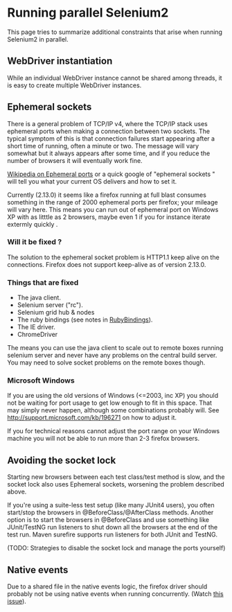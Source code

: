 # Running parallel Selenium2 #

This page tries to summarize additional constraints that arise when running Selenium2 in parallel.

## WebDriver instantiation ##
While an individual WebDriver instance cannot be shared among threads, it is easy to create multiple WebDriver instances.

## Ephemeral sockets ##
There is a general problem of TCP/IP v4, where the TCP/IP stack uses ephemeral ports when making a connection between two sockets. The typical symptom of this is that connection failures start appearing after a short time of running, often a minute or two. The message will vary somewhat but it always appears after some time, and if you reduce the number of browsers it will eventually work fine.

[Wikipedia on Ephemeral ports](http://en.wikipedia.org/wiki/Ephemeral_port) or a quick google of "ephemeral sockets <your os name>" will tell you what your current OS delivers and how to set it.

Currently (2.13.0) it seems like a firefox running at full blast consumes something in the range of 2000 ephemeral ports per firefox; your mileage will vary here. This means you can
run out of ephemeral port on Windows XP with as litttle as 2 browsers, maybe even 1 if you for instance iterate extermly quickly .


### Will it be fixed ? ###
The solution to the ephemeral socket problem is HTTP1.1 keep alive on the connections. Firefox does not support keep-alive as of version 2.13.0.

### Things that are fixed ###
  * The java client.
  * Selenium server ("rc").
  * Selenium grid hub & nodes
  * The ruby bindings (see notes in [RubyBindings](RubyBindings.md)).
  * The IE driver.
  * ChromeDriver

The means you can use the java client to scale out to remote boxes running selenium server and never have any problems on the central build server. You may need to solve socket problems on the remote boxes though.

### Microsoft Windows ###
If you are using the old versions of Windows (<=2003, inc XP) you should not be
waiting for port usage to get low enough to fit in this space. That may simply never happen, although some combinations probably will. See http://support.microsoft.com/kb/196271 on how to adjust it.

If you for technical reasons cannot adjust the port range on your Windows machine you will not be able to run more than 2-3 firefox browsers.

## Avoiding the socket lock ##
Starting new browsers between each test class/test method is slow, and the socket lock also uses Ephemeral sockets, worsening the problem described above.

If you're using a suite-less test setup (like many JUnit4 users), you often start/stop the browsers in @BeforeClass/@AfterClass methods. Another option is to start the browsers in @BeforeClass and use something like JUnit/TestNG run listeners to shut down all the browsers at the end of the test run.  Maven surefire supports run listeners for both JUnit and TestNG.

(TODO: Strategies to disable the socket lock and manage the ports yourself)

## Native events ##

Due to a shared file in the native events logic, the firefox driver should probably not be using native events when running concurrently. (Watch [this issue](http://code.google.com/p/selenium/issues/detail?id=1326)).